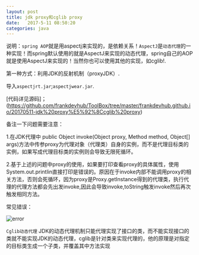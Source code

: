 ```yaml
---
layout: post
title: jdk proxy和cglib proxy
date:   2017-5-11 08:50:20
categories: java
---
```


说明：`spring AOP`就是用aspectj来实现的，是依赖关系！`AspectJ`是`动态代理`的一种实现！而spring默认使用的就是AspectJ来实现的动态代理，spring自己的AOP就是使用AspectJ来实现的！当然你也可以使用其他的实现，如cglib!.

第一种方式：利用JDK的反射机制（proxyJDK）.

导入`aspectjrt.jar`;`aspectjwear.jar`.



[代码详见源码]；(https://github.com/frankdevhub/ToolBox/tree/master/frankdevhub.github.io/20170511-jdk%20proxy%E5%92%8Ccglib%20proxy)

备注一下问题需要注意：

1.在JDK代理中 public Object invoke(Object proxy, Method method, Object[] args)方法中传参proxy为代理对象（代理类）自身的实例，而不是代理目标类的实例，如果写成代理目标类的实例则会导致无限死循环。

2.基于上述的问题中proxy的使用，如果要打印查看proxy的具体属性，使用System.out.printlin直接打印是错误的。原因在于invoke内部不能调用proxy的相关方法，否则会死循环，因为proxy是Proxy.getInstance得到的代理类，执行代理的代理方法都会先出发invoke,因此会导致invoke,toString触发invoke然后再次触发相同方法。


常见错误：

![error](https://cloud.githubusercontent.com/assets/22045217/26286119/c5bf5410-3e8f-11e7-9671-469b882ff074.PNG)



`Cglib动态代理` 
JDK的动态代理机制只能代理实现了接口的类，而不能实现接口的类就不能实现JDK的动态代理，cglib是针对类来实现代理的，他的原理是对指定的目标类生成一个子类，并覆盖其中方法实现